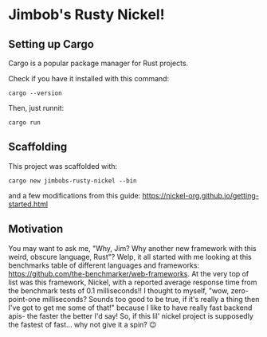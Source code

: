 # Jimbob's Rusty Nickel!

## Setting up Cargo
Cargo is a popular package manager for Rust projects.

Check if you have it installed with this command:
```
cargo --version
```

Then, just runnit:
```
cargo run
```

## Scaffolding

This project was scaffolded with:
```
cargo new jimbobs-rusty-nickel --bin
```

and a few modifications from this guide: https://nickel-org.github.io/getting-started.html

## Motivation
You may want to ask me, "Why, Jim? Why another new framework with this weird, obscure language, Rust"? Welp, it all started with me looking at this benchmarks table of different languages and frameworks: https://github.com/the-benchmarker/web-frameworks. At the very top of list was this framework, Nickel, with a reported average response time from the benchmark tests of 0.1 milliseconds!! I thought to myself, "wow, zero-point-one milliseconds? Sounds too good to be true, if it's really a thing then I've got to get me some of that!" because I like to have really fast backend apis- the faster the better I'd say! So, if this lil' nickel project is supposedly the fastest of fast... why not give it a spin? 😉 
